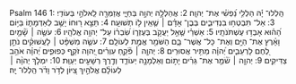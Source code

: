 Psalm 146
1: הַֽלְלוּ־ יָ֡הּ הַלְלִ֥י נַ֝פְשִׁ֗י אֶת־ יְהוָֽה׃
2: אֲהַלְלָ֣ה יְהוָ֣ה בְּחַיָּ֑י אֲזַמְּרָ֖ה לֵֽאלֹהַ֣י בְּעוֹדִֽי׃
3: אַל־ תִּבְטְח֥וּ בִנְדִיבִ֑ים בְּבֶן־ אָדָ֓ם ׀ שֶׁ֤אֵֽין ל֥וֹ תְשׁוּעָֽה׃
4: תֵּצֵ֣א ר֭וּחוֹ יָשֻׁ֣ב לְאַדְמָת֑וֹ בַּיּ֥וֹם הַ֝ה֗וּא אָבְד֥וּ עֶשְׁתֹּנֹתָֽיו׃
5: אַשְׁרֵ֗י שֶׁ֤אֵ֣ל יַעֲקֹ֣ב בְּעֶזְר֑וֹ שִׂ֝בְר֗וֹ עַל־ יְהוָ֥ה אֱלֹהָֽיו׃
6: עֹשֶׂ֤ה ׀ שָׁ֘מַ֤יִם וָאָ֗רֶץ אֶת־ הַיָּ֥ם וְאֶת־ כָּל־ אֲשֶׁר־ בָּ֑ם הַשֹּׁמֵ֖ר אֱמֶ֣ת לְעוֹלָֽם׃
7: עֹשֶׂ֤ה מִשְׁפָּ֨ט ׀ לָעֲשׁוּקִ֗ים נֹתֵ֣ן לֶ֭חֶם לָרְעֵבִ֑ים יְ֝הוָ֗ה מַתִּ֥יר אֲסוּרִֽים׃
8: יְהוָ֤ה ׀ פֹּ֘קֵ֤חַ עִוְרִ֗ים יְ֭הוָה זֹקֵ֣ף כְּפוּפִ֑ים יְ֝הוָ֗ה אֹהֵ֥ב צַדִּיקִֽים׃
9: יְהוָ֤ה ׀ שֹׁ֘מֵ֤ר אֶת־ גֵּרִ֗ים יָת֣וֹם וְאַלְמָנָ֣ה יְעוֹדֵ֑ד וְדֶ֖רֶךְ רְשָׁעִ֣ים יְעַוֵּֽת׃
10: יִמְלֹ֤ךְ יְהוָ֨ה ׀ לְעוֹלָ֗ם אֱלֹהַ֣יִךְ צִ֭יּוֹן לְדֹ֥ר וָדֹ֗ר הַֽלְלוּ־ יָֽהּ׃